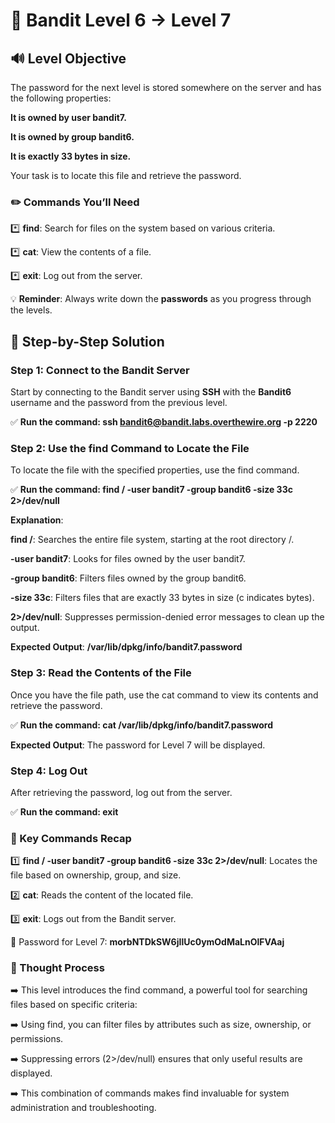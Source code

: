# 🎲 Bandit Level 6 → Level 7


## 🔊 Level Objective

The password for the next level is stored somewhere on the server and has the following properties:

**It is owned by user bandit7.**

**It is owned by group bandit6.**

**It is exactly 33 bytes in size.**

Your task is to locate this file and retrieve the password.



### ✏️ Commands You’ll Need

:asterisk: **find**: Search for files on the system based on various criteria.

:asterisk: **cat**: View the contents of a file.

:asterisk: **exit**: Log out from the server.


💡 **Reminder**: Always write down the **passwords** as you progress through the levels.



## 📃 Step-by-Step Solution


### Step 1: Connect to the Bandit Server

Start by connecting to the Bandit server using **SSH** with the **Bandit6** username and the password from the previous level.

:white_check_mark: **Run the command: ssh bandit6@bandit.labs.overthewire.org -p 2220**


### Step 2: Use the find Command to Locate the File

To locate the file with the specified properties, use the find command.

:white_check_mark: **Run the command: find / -user bandit7 -group bandit6 -size 33c 2>/dev/null**


**Explanation**:

**find /**: Searches the entire file system, starting at the root directory /.

**-user bandit7**: Looks for files owned by the user bandit7.

**-group bandit6**: Filters files owned by the group bandit6.

**-size 33c**: Filters files that are exactly 33 bytes in size (c indicates bytes).

**2>/dev/null**: Suppresses permission-denied error messages to clean up the output.


**Expected Output**:  **/var/lib/dpkg/info/bandit7.password**


### Step 3: Read the Contents of the File


Once you have the file path, use the cat command to view its contents and retrieve the password.

:white_check_mark: **Run the command: cat /var/lib/dpkg/info/bandit7.password**


**Expected Output**: The password for Level 7 will be displayed.


### Step 4: Log Out

After retrieving the password, log out from the server.


:white_check_mark: **Run the command: exit**



### :round_pushpin: Key Commands Recap



:one: **find / -user bandit7 -group bandit6 -size 33c 2>/dev/null**: Locates the file based on ownership, group, and size.

:two: **cat**: Reads the content of the located file.

:three: **exit**: Logs out from the Bandit server.


🔑 Password for Level 7: **morbNTDkSW6jIlUc0ymOdMaLnOlFVAaj**




### 🔎 Thought Process



:arrow_right: This level introduces the find command, a powerful tool for searching files based on specific criteria:

:arrow_right: Using find, you can filter files by attributes such as size, ownership, or permissions.

:arrow_right: Suppressing errors (2>/dev/null) ensures that only useful results are displayed.

:arrow_right: This combination of commands makes find invaluable for system administration and troubleshooting.